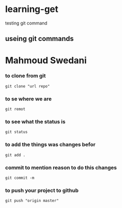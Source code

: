# learning-get
testing git command


## useing git commands

# Mahmoud Swedani

### to clone from git 

```
git clone "url repo"

```

### to se where we are 
```
git remot
```

### to see what the status is

```
git status
```

### to add the things was changes befor

```
git add .
```
### commit to mention reason to do this changes

```
git commit -m 
```
### to push your project to github

```
git push "origin master"
```